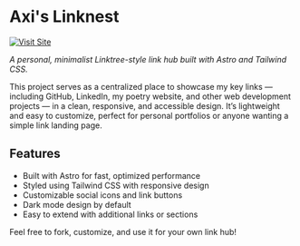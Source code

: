 # Axi's Linknest

[![Visit Site](https://img.shields.io/badge/visit-Axi's_Linknest-1e3a8a)](https://linknest-axi.netlify.app/)

*A personal, minimalist Linktree-style link hub built with Astro and Tailwind CSS.*

This project serves as a centralized place to showcase my key links — including GitHub, LinkedIn, my poetry website, and other web development projects — in a clean, responsive, and accessible design. It’s lightweight and easy to customize, perfect for personal portfolios or anyone wanting a simple link landing page.

## Features
- Built with Astro for fast, optimized performance
- Styled using Tailwind CSS with responsive design
- Customizable social icons and link buttons
- Dark mode design by default
- Easy to extend with additional links or sections

Feel free to fork, customize, and use it for your own link hub!
